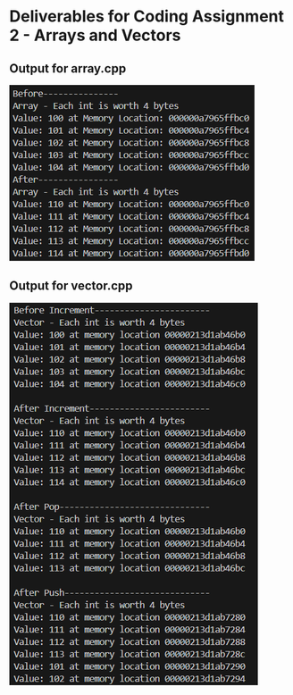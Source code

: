 # **Deliverables for Coding Assignment 2 - Arrays and Vectors**

## Output for array.cpp <br>
![alt text](Images/Lab2_ArrayOutput.png)

## Output for vector.cpp
![alt text](Images/Lab2_VectorOutput.png)